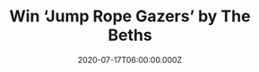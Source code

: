 ---
campaign-uuid: "c-bd6d12ea-5ec8-41b2-8bbb-6055aad1db2b"
type: "Competition"
category: "Music"
date: "2020-07-17T06:00:00.000Z"
end-date: "2020-08-17T23:59:00.000Z"
disable-form: false
is_promoted: false
has_entry_page: true
title: "Win ‘Jump Rope Gazers’ by The Beths"
competition-description: "<p>The Beths are back and better than ever. Here they come\
  \ with a brand new second record where every sound is more studied and measured.\
  \ We have one copy on our hands to give away to one lucky member. Click below for\
  \ a chance to win it and get ready to enjoy the Auckland’s four-piece band studio\
  \ album.</p>\n<p>Click below for a chance to win.</p>\n"
hero-header: "Win ‘Jump Rope Gazers’ by The Beths"
terms-confirmation: "N/A"
banner-img: "https://assets.expresslyapp.com/asset-9cd4567d-7b04-4247-8950-b3aa73934fbe.jpg"
logo-left-href: "aaa.nme.com"
logo-left-image: "https://assets.expresslyapp.com/asset-b023c24e-94ae-48e1-977e-dae64cf1bb83.jpg"
logo-left-title: "NME AAA"
bg-image-hero: "https://assets.expresslyapp.com/asset-e5733184-2357-46d2-9538-c4dbbdbb8222.jpg"
bg-image-first: "https://assets.expresslyapp.com/asset-c7808347-ebd3-460b-a1ef-535b45464e5b.jpg"
section1-content: "<p>The New Zealand band returns with a second sophomore album you\
  \ must take a look at. A 10-track album where The Beths push themselves to create\
  \ something new. ‘Dying to Believe’, ‘Don’t Go Away’, ‘I’m Not Getting Excited’…\
  \ are some of their new released songs you can discover in ‘Jump Rope Gazers’.</p>\n\
  <p>Click below and it could be yours.</p>\n"
entry-title: "Win ‘Jump Rope Gazers’ by The Beths"
entry-content: "<p>Enter the draw to win ‘Jump Rope Gazers’ by The Beths by completing\
  \ the form below before 23:59 on the 16th of August 2020.</p>\n"
has-winner: false
prize-description: "‘Jump Rope Gazers’ by The Beths"
special-conditions: "Multiple entries are allowed up to one every day.\r\n\r\nThis\
  \ competition is also available on: https://club.expressly.io/competitions/the-beths-jump-rope-gazers-cd"
country-restrictions:
- "GB"
---